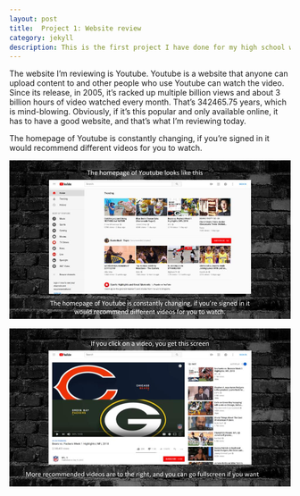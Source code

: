 ```yaml
---
layout: post
title:  Project 1: Website review
category: jekyll 
description: This is the first project I have done for my high school web design class
---
```


  The website I’m reviewing is Youtube. Youtube is a website that anyone can upload content to and other people who use Youtube can watch the video. Since its release, in 2005, it’s racked up multiple billion views and about 3 billion hours of video watched every month. That’s 342465.75 years, which is mind-blowing. Obviously, if it’s this popular and only available online, it has to have a good website, and that’s what I’m reviewing today.
 
The homepage of Youtube is constantly changing, if you’re signed in it would recommend different videos for you to watch. 


![First Slide](https://raw.githubusercontent.com/Maynard-Schools/jekyll-setup-benleskovac/master/assets/img/webdev2.jpg)

![Second Slide](https://raw.githubusercontent.com/Maynard-Schools/jekyll-setup-benleskovac/master/assets/img/webdev1.jpg)
